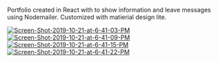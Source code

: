 
Portfolio created in React with to show information and leave messages using Nodemailer.
Customized with matierial design lite.

<a href="https://ibb.co/hVcWxhm"><img src="https://i.ibb.co/89b5nT7/Screen-Shot-2019-10-21-at-6-41-03-PM.png" alt="Screen-Shot-2019-10-21-at-6-41-03-PM" border="0"></a>
<a href="https://ibb.co/x7wx6J9"><img src="https://i.ibb.co/pLNYdJV/Screen-Shot-2019-10-21-at-6-41-09-PM.png" alt="Screen-Shot-2019-10-21-at-6-41-09-PM" border="0"></a>
<a href="https://ibb.co/HzGrskh"><img src="https://i.ibb.co/Lt9CW2N/Screen-Shot-2019-10-21-at-6-41-15-PM.png" alt="Screen-Shot-2019-10-21-at-6-41-15-PM" border="0"></a>
<a href="https://ibb.co/ckqpVrg"><img src="https://i.ibb.co/XjHdMC2/Screen-Shot-2019-10-21-at-6-41-22-PM.png" alt="Screen-Shot-2019-10-21-at-6-41-22-PM" border="0"></a>
